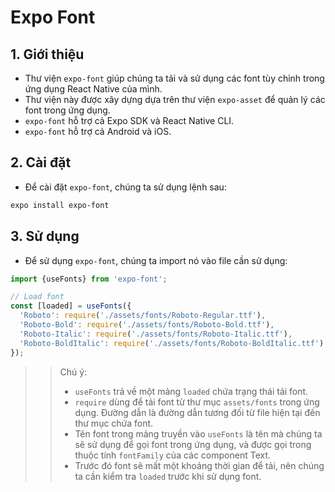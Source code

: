 # Expo Font
## 1. Giới thiệu
- Thư viện `expo-font` giúp chúng ta tải và sử dụng các font tùy chỉnh trong ứng dụng React Native của mình.
- Thư viện này được xây dựng dựa trên thư viện `expo-asset` để quản lý các font trong ứng dụng.
- `expo-font` hỗ trợ cả Expo SDK và React Native CLI.
- `expo-font` hỗ trợ cả Android và iOS.

## 2. Cài đặt
- Để cài đặt `expo-font`, chúng ta sử dụng lệnh sau:
```bash
expo install expo-font
```

## 3. Sử dụng
- Để sử dụng `expo-font`, chúng ta import nó vào file cần sử dụng:
```javascript
import {useFonts} from 'expo-font';

// Load font
const [loaded] = useFonts({
  'Roboto': require('./assets/fonts/Roboto-Regular.ttf'),
  'Roboto-Bold': require('./assets/fonts/Roboto-Bold.ttf'),
  'Roboto-Italic': require('./assets/fonts/Roboto-Italic.ttf'),
  'Roboto-BoldItalic': require('./assets/fonts/Roboto-BoldItalic.ttf'),
});
```
>> Chú ý:
>> - `useFonts` trả về một mảng `loaded` chứa trạng thái tải font.
>> - `require` dùng để tải font từ thư mục `assets/fonts` trong ứng dụng. Đường dẫn là đường dẫn tương đối từ file hiện tại đến thư mục chứa font.
>> - Tên font trong mảng truyền vào `useFonts` là tên mà chúng ta sẽ sử dụng để gọi font trong ứng dụng, và được gọi trong thuộc tính `fontFamily` của các component Text.
>> - Trước đó font sẽ mất một khoảng thời gian để tải, nên chúng ta cần kiểm tra `loaded` trước khi sử dụng font. 

